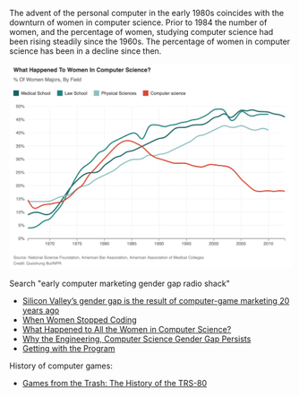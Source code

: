 The advent of the personal computer in the early 1980s coincides with the downturn of women in computer science. Prior to 1984 the number of women, and the percentage of women, studying computer science had been rising steadily since the 1960s. The percentage of women in computer science has been in a decline since then.

![](assets/NPR-number-of-women-in-CS.png)

Search "early computer marketing gender gap radio shack"

* [Silicon Valley’s gender gap is the result of computer-game marketing 20 years ago](https://qz.com/911737/silicon-valleys-gender-gap-is-the-result-of-computer-game-marketing-20-years-ago/)
* [When Women Stopped Coding](https://www.npr.org/sections/money/2014/10/21/357629765/when-women-stopped-coding)
* [What Happened to All the Women in Computer Science?](https://www.smithsonianmag.com/smart-news/what-happened-all-women-computer-science-1-180953111)
* [Why the Engineering, Computer Science Gender Gap Persists](https://www.scientificamerican.com/article/why-the-engineering-and-science-gender-gap)
* [Getting with the Program](https://www.womenshistory.org/resources/lesson-plan/getting-program)

History of computer games:
* [Games from the Trash: The History of the TRS-80](https://www.gamasutra.com/view/feature/182224/games_from_the_trash_the_history_.php)
